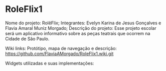 # RoleFlix1
Nome do projeto: RolêFlix;
Integrantes: Evelyn Karina de Jesus Gonçalves e Flavia Amaral Muniz Morgado;
Descrição do projeto: Esse projeto escolar será um aplicativo informativo sobre as peças teatrais que ocorrem na Cidade de São Paulo. 


Wiki links:
Protótipo, mapa de navegação e descrição:
https://github.com/FlaviaAMorgado/RoleFlix1.wiki.git

Widgets utilizadas e suas implementações:

